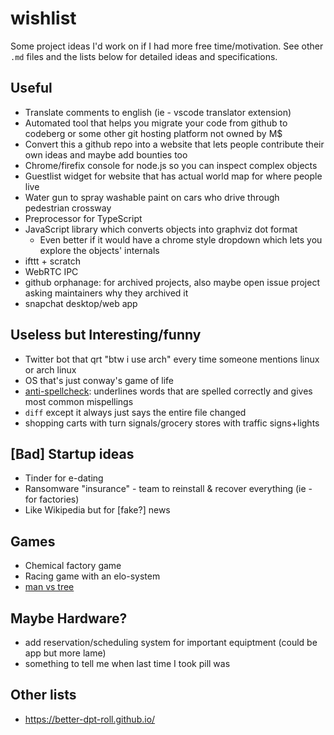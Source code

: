 # wishlist
Some project ideas I'd work on if I had more free time/motivation. See other `.md` files and the lists below for detailed ideas and specifications.

## Useful
- Translate comments to english (ie - vscode translator extension)
- Automated tool that helps you migrate your code from github to codeberg or some other git hosting platform not owned by M$
- Convert this a github repo into a website that lets people contribute their own ideas and maybe add bounties too
- Chrome/firefix console for node.js so you can inspect complex objects
- Guestlist widget for website that has actual world map for where people live
- Water gun to spray washable paint on cars who drive through pedestrian crossway
- Preprocessor for TypeScript
- JavaScript library which converts objects into graphviz dot format
  - Even better if it would have a chrome style dropdown which lets you explore the objects' internals
- ifttt + scratch
- WebRTC IPC
- github orphanage: for archived projects, also maybe open issue project asking maintainers why they archived it
- snapchat desktop/web app

## Useless but Interesting/funny
- Twitter bot that qrt "btw i use arch" every time someone mentions linux or arch linux
- OS that's just conway's game of life
- [anti-spellcheck](https://twitter.com/hoffridder/status/1362180211392065536): underlines words that are spelled correctly and gives most common mispellings
- `diff` except it always just says the entire file changed
- shopping carts with turn signals/grocery stores with traffic signs+lights

## \[Bad] Startup ideas
- Tinder for e-dating
- Ransomware "insurance" - team to reinstall & recover everything (ie - for factories)
- Like Wikipedia but for [fake?] news

## Games
- Chemical factory game
- Racing game with an elo-system
- [man vs tree](https://twitter.com/caravanmalice/status/1544819658980659200)

## Maybe Hardware?
- add reservation/scheduling system for important equiptment (could be app but more lame)
- something to tell me when last time I took pill was

## Other lists
- https://better-dpt-roll.github.io/
